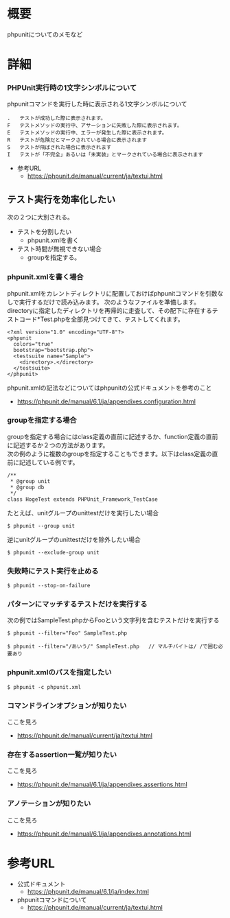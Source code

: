 # 概要
phpunitについてのメモなど

# 詳細
### PHPUnit実行時の1文字シンボルについて
phpunitコマンドを実行した時に表示される1文字シンボルについて

```
.   テストが成功した際に表示されます。 
F   テストメソッドの実行中、アサーションに失敗した際に表示されます。 
E   テストメソッドの実行中、エラーが発生した際に表示されます。 
R   テストが危険だとマークされている場合に表示されます
S   テストが飛ばされた場合に表示されます
I   テストが「不完全」あるいは「未実装」とマークされている場合に表示されます
```

- 参考URL
  - https://phpunit.de/manual/current/ja/textui.html

## テスト実行を効率化したい
次の２つに大別される。
- テストを分割したい
  - phpunit.xmlを書く
- テスト時間が無視できない場合
  - groupを指定する。


### phpunit.xmlを書く場合
phpunit.xmlをカレントディレクトリに配置しておけばphpunitコマンドを引数なしで実行するだけで読み込みます。
次のようなファイルを準備します。directoryに指定したディレクトリを再帰的に走査して、その配下に存在するテストコード*Test.phpを全部見つけてきて、テストしてくれます。
```
<?xml version="1.0" encoding="UTF-8"?>
<phpunit
  colors="true"
  bootstrap="bootstrap.php">
  <testsuite name="Sample">
    <directory>.</directory>
  </testsuite>
</phpunit>
```

phpunit.xmlの記法などについてはphpunitの公式ドキュメントを参考のこと
- https://phpunit.de/manual/6.1/ja/appendixes.configuration.html

### groupを指定する場合
groupを指定する場合にはclass定義の直前に記述するか、function定義の直前に記述するか２つの方法があります。  
次の例のように複数のgroupを指定することもできます。以下はclass定義の直前に記述している例です。
```
/**
 * @group unit
 * @group db
 */
class HogeTest extends PHPUnit_Framework_TestCase
```

たとえば、unitグループのunittestだけを実行したい場合
```
$ phpunit --group unit
```

逆にunitグループのunittestだけを除外したい場合
```
$ phpunit --exclude-group unit
```

### 失敗時にテスト実行を止める
```
$ phpunit --stop-on-failure
```

### パターンにマッチするテストだけを実行する
次の例ではSampleTest.phpからFooという文字列を含むテストだけを実行する
```
$ phpunit --filter="Foo" SampleTest.php

$ phpunit --filter="/あいう/" SampleTest.php   // マルチバイトは/ /で囲む必要あり
```

### phpunit.xmlのパスを指定したい
```
$ phpunit -c phpunit.xml 
```

### コマンドラインオプションが知りたい
ここを見ろ
- https://phpunit.de/manual/current/ja/textui.html

### 存在するassertion一覧が知りたい
ここを見ろ
- https://phpunit.de/manual/6.1/ja/appendixes.assertions.html

### アノテーションが知りたい
ここを見ろ
- https://phpunit.de/manual/6.1/ja/appendixes.annotations.html

# 参考URL
- 公式ドキュメント
  - https://phpunit.de/manual/6.1/ja/index.html
- phpunitコマンドについて
  - https://phpunit.de/manual/current/ja/textui.html
